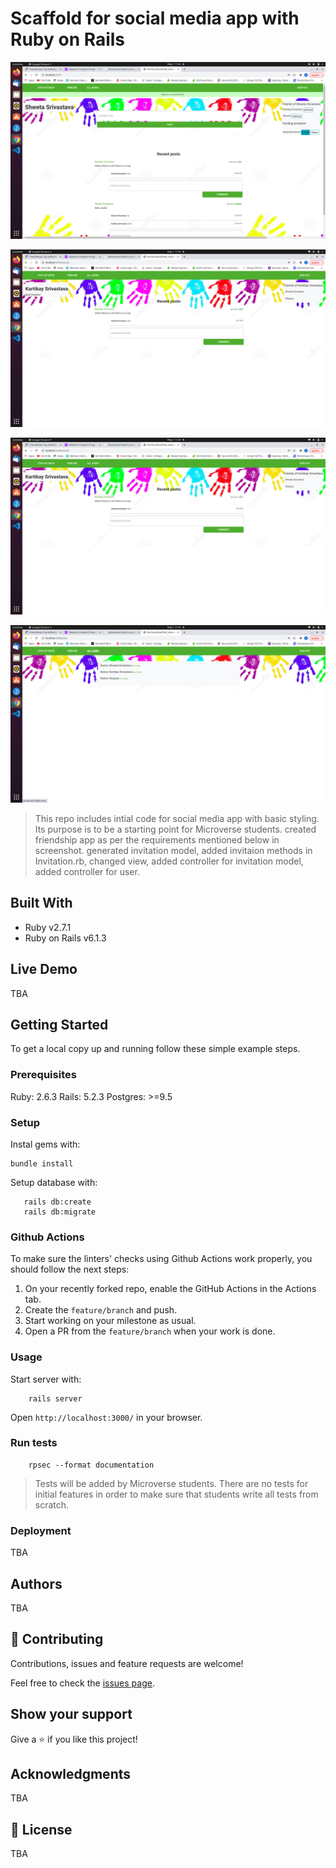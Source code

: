 # Scaffold for social media app with Ruby on Rails

![Screenshot1.png](./app/assets/images/Screenshot1.png)

![Screenshot3.png](./app/assets/images/Screenshot3.png)

![Screenshot2.png](./app/assets/images/Screenshot2.png)

![Screenshot4.png](./app/assets/images/Screenshot4.png)



> This repo includes intial code for social media app with basic styling. Its purpose is to be a starting point for Microverse students.
created friendship app as per the requirements mentioned below in screenshot.
generated invitation model, added invitaion methods in Invitation.rb, changed view, added controller for invitation model, added controller for user. 

## Built With

- Ruby v2.7.1
- Ruby on Rails v6.1.3

## Live Demo

TBA


## Getting Started

To get a local copy up and running follow these simple example steps.

### Prerequisites

Ruby: 2.6.3
Rails: 5.2.3
Postgres: >=9.5

### Setup

Instal gems with:

```
bundle install
```

Setup database with:

```
   rails db:create
   rails db:migrate
```

### Github Actions

To make sure the linters' checks using Github Actions work properly, you should follow the next steps:

1. On your recently forked repo, enable the GitHub Actions in the Actions tab.
2. Create the `feature/branch` and push.
3. Start working on your milestone as usual.
4. Open a PR from the `feature/branch` when your work is done.


### Usage

Start server with:

```
    rails server
```

Open `http://localhost:3000/` in your browser.

### Run tests

```
    rpsec --format documentation
```

> Tests will be added by Microverse students. There are no tests for initial features in order to make sure that students write all tests from scratch.

### Deployment

TBA

## Authors

TBA

## 🤝 Contributing

Contributions, issues and feature requests are welcome!

Feel free to check the [issues page](issues/).

## Show your support

Give a ⭐️ if you like this project!

## Acknowledgments

TBA

## 📝 License

TBA

